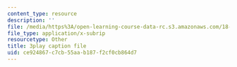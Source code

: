 ```yaml
---
content_type: resource
description: ''
file: /media/https%3A/open-learning-course-data-rc.s3.amazonaws.com/18-085-computational-science-and-engineering-i-fall-2008/ce924867c7cb55aab187f2cf0cb864d7_StbJIv49Aco.vtt
file_type: application/x-subrip
resourcetype: Other
title: 3play caption file
uid: ce924867-c7cb-55aa-b187-f2cf0cb864d7
---
```

